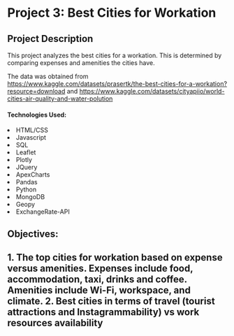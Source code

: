 <h1> Project 3: Best Cities for Workation
<br>
<h2>Project Description</h2>
  This project analyzes the best cities for a workation. This is determined by comparing expenses and amenities the cities have. 
  
  The data was obtained from https://www.kaggle.com/datasets/prasertk/the-best-cities-for-a-workation?resource=download and https://www.kaggle.com/datasets/cityapiio/world-cities-air-quality-and-water-polution
  <br>
  <h4>Technologies Used:</h4>
   
  <li> HTML/CSS </li>
  <li> Javascript </li>
  <li> SQL </li>
  <li> Leaflet </li>
  <li> Plotly </li>
  <li> JQuery </li>
  <li> ApexCharts</li>
  <li> Pandas </li>
  <li> Python </li>
  <li> MongoDB </li>
  <li> Geopy</li>
  <li> ExchangeRate-API </li>
         
<h2>Objectives:<h2>
1. The top cities for workation based on expense versus amenities. Expenses include food, accommodation, taxi, drinks and coffee. Amenities include Wi-Fi, workspace, and climate.
2. Best cities in terms of travel (tourist attractions and Instagrammability) vs work resources availability

